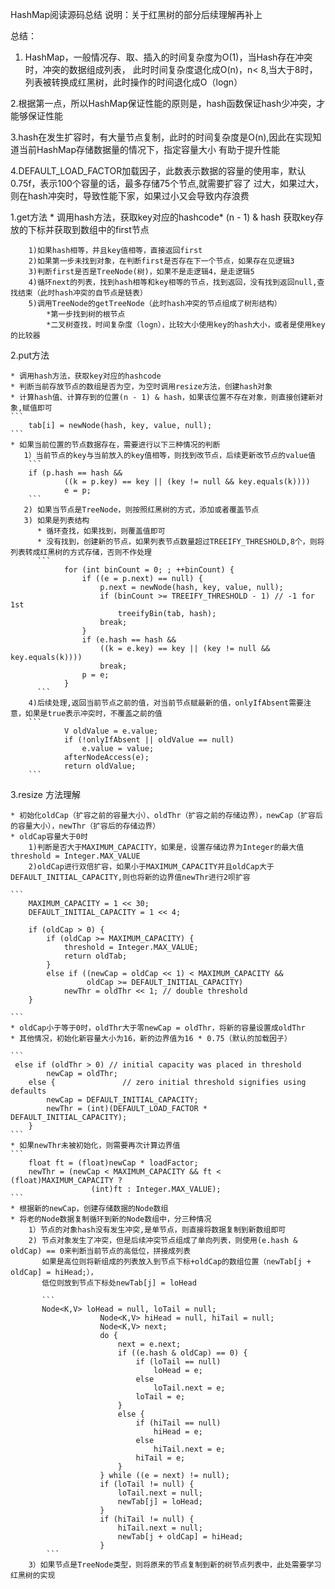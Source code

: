 HashMap阅读源码总结
说明：关于红黑树的部分后续理解再补上

总结：
1. HashMap，一般情况存、取、插入的时间复杂度为O(1)，当Hash存在冲突时，冲突的数据组成列表，
此时时间复杂度退化成O(n)，n< 8,当大于8时，列表被转换成红黑树，此时操作的时间退化成O（logn）

2.根据第一点，所以HashMap保证性能的原则是，hash函数保证hash少冲突，才能够保证性能

3.hash在发生扩容时，有大量节点复制，此时的时间复杂度是O(n),因此在实现知道当前HashMap存储数据量的情况下，指定容量大小
有助于提升性能

4.DEFAULT_LOAD_FACTOR加载因子，此数表示数据的容量的使用率，默认0.75f，表示100个容量的话，最多存储75个节点,就需要扩容了
过大，如果过大，则在hash冲突时，导致性能下家，如果过小又会导致内存浪费


1.get方法
	* 调用hash方法，获取key对应的hashcode* (n - 1) & hash 获取key存放的下标并获取到数组中的first节点
	
		1)如果hash相等，并且key值相等，直接返回first
		2)如果第一步未找到对象，在判断first是否存在下一个节点，如果存在见逻辑3
		3)判断first是否是TreeNode(树)，如果不是走逻辑4，是走逻辑5
		4)循环next的列表，找到hash相等和key相等的节点，找到返回，没有找到返回null,查找结束（此时hash冲突的自节点是链表）
		5)调用TreeNode的getTreeNode（此时hash冲突的节点组成了树形结构）
			*第一步找到树的根节点
			*二叉树查找，时间复杂度（logn），比较大小使用key的hash大小，或者是使用key的比较器


2.put方法

	* 调用hash方法，获取key对应的hashcode
	* 判断当前存放节点的数组是否为空，为空时调用resize方法，创建hash对象
	* 计算hash值、计算存到的位置(n - 1) & hash，如果该位置不存在对象，则直接创建新对象,赋值即可
	```
		tab[i] = newNode(hash, key, value, null);
	```
	* 如果当前位置的节点数据存在，需要进行以下三种情况的判断
	   1）当前节点的key与当前放入的key值相等，则找到改节点，后续更新改节点的value值
	   	```
		if (p.hash == hash &&
                ((k = p.key) == key || (key != null && key.equals(k))))
                e = p;
	   	```
	   2) 如果当节点是TreeNode，则按照红黑树的方式，添加或者覆盖节点
	   3) 如果是列表结构
	      * 循环查找，如果找到，则覆盖值即可
	      * 没有找到，创建新的节点，如果列表节点数量超过TREEIFY_THRESHOLD,8个，则将列表转成红黑树的方式存储，否则不作处理
	      ```
				for (int binCount = 0; ; ++binCount) {
                    if ((e = p.next) == null) {
                        p.next = newNode(hash, key, value, null);
                        if (binCount >= TREEIFY_THRESHOLD - 1) // -1 for 1st
                            treeifyBin(tab, hash);
                        break;
                    }
                    if (e.hash == hash &&
                        ((k = e.key) == key || (key != null && key.equals(k))))
                        break;
                    p = e;
                }
	      ```
	    4)后续处理,返回当前节点之前的值，对当前节点赋最新的值，onlyIfAbsent需要注意，如果是true表示冲突时，不覆盖之前的值
	    ```
				V oldValue = e.value;
                if (!onlyIfAbsent || oldValue == null)
                    e.value = value;
                afterNodeAccess(e);
                return oldValue;
	    ```



3.resize 方法理解
	
	* 初始化oldCap（扩容之前的容量大小）、oldThr（扩容之前的存储边界），newCap（扩容后的容量大小），newThr（扩容后的存储边界）
	* oldCap容量大于0时
		1)判断是否大于MAXIMUM_CAPACITY，如果是，设置存储边界为Integer的最大值threshold = Integer.MAX_VALUE
		2)oldCap进行双倍扩容，如果小于MAXIMUM_CAPACITY并且oldCap大于DEFAULT_INITIAL_CAPACITY,则也将新的边界值newThr进行2呗扩容

	```
	    MAXIMUM_CAPACITY = 1 << 30;
	    DEFAULT_INITIAL_CAPACITY = 1 << 4;

		if (oldCap > 0) {
            if (oldCap >= MAXIMUM_CAPACITY) {
                threshold = Integer.MAX_VALUE;
                return oldTab;
            }
            else if ((newCap = oldCap << 1) < MAXIMUM_CAPACITY &&
                     oldCap >= DEFAULT_INITIAL_CAPACITY)
                newThr = oldThr << 1; // double threshold
        }

	```
	* oldCap小于等于0时，oldThr大于零newCap = oldThr，将新的容量设置成oldThr
	* 其他情况，初始化新容量大小为16，新的边界值为16 * 0.75（默认的加载因子）

	```
	 else if (oldThr > 0) // initial capacity was placed in threshold
            newCap = oldThr;
        else {               // zero initial threshold signifies using defaults
            newCap = DEFAULT_INITIAL_CAPACITY;
            newThr = (int)(DEFAULT_LOAD_FACTOR * DEFAULT_INITIAL_CAPACITY);
        }
    ```
    * 如果newThr未被初始化，则需要再次计算边界值
    ```
		float ft = (float)newCap * loadFactor;
        newThr = (newCap < MAXIMUM_CAPACITY && ft < (float)MAXIMUM_CAPACITY ?
                      (int)ft : Integer.MAX_VALUE);
    ```
    * 根据新的newCap，创建存储数据的Node数组
    * 将老的Node数据复制循环到新的Node数组中，分三种情况
    	1）节点的对象hash没有发生冲突,是单节点，则直接将数据复制到新数组即可
    	2) 节点对象发生了冲突，但是后续冲突节点组成了单向列表，则使用(e.hash & oldCap) == 0来判断当前节点的高低位，拼接成列表
    	   如果是高位则将新组成的列表放入到节点下标+oldCap的数组位置（newTab[j + oldCap] = hiHead;），
    	   低位则放到节点下标处newTab[j] = loHead

    	   ```
    	   Node<K,V> loHead = null, loTail = null;
                        Node<K,V> hiHead = null, hiTail = null;
                        Node<K,V> next;
                        do {
                            next = e.next;
                            if ((e.hash & oldCap) == 0) {
                                if (loTail == null)
                                    loHead = e;
                                else
                                    loTail.next = e;
                                loTail = e;
                            }
                            else {
                                if (hiTail == null)
                                    hiHead = e;
                                else
                                    hiTail.next = e;
                                hiTail = e;
                            }
                        } while ((e = next) != null);
                        if (loTail != null) {
                            loTail.next = null;
                            newTab[j] = loHead;
                        }
                        if (hiTail != null) {
                            hiTail.next = null;
                            newTab[j + oldCap] = hiHead;
                        }
            ```
        3）如果节点是TreeNode类型，则将原来的节点复制到新的树节点列表中，此处需要学习红黑树的实现


